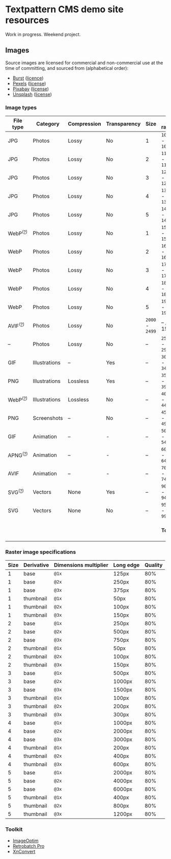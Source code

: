 # Textpattern CMS demo site resources

Work in progress. Weekend project.

## Images

Source images are licensed for commercial and non-commercial use at the time of committing, and sourced from (alphabetical order):

* [Burst](https://burst.shopify.com) ([licence](https://burst.shopify.com/legal/terms))
* [Pexels](https://www.pexels.com) ([license](https://www.pexels.com/photo-license/))
* [Pixabay](https://pixabay.com) ([license](https://pixabay.com/service/terms/#license))
* [Unsplash](https://unsplash.com) ([license](https://unsplash.com/license))

### Image types

| File type | Category | Compression | Transparency | Size | ID range | Count / (target) |
|---|---|---|---|---|---|---|
| JPG | Photos | Lossy | No | 1 | `1000` - `1099` | – / 25 |
| JPG | Photos | Lossy | No | 2 | `1100` - `1199` | – / 50 |
| JPG | Photos | Lossy | No | 3 | `1200` - `1299` | – / 50 |
| JPG | Photos | Lossy | No | 4 | `1300` - `1399` | – / 25 |
| JPG | Photos | Lossy | No | 5 | `1400` - `1499` | – / 25 |
| WebP<sup>([?](https://caniuse.com/webp))</sup> | Photos | Lossy | No | 1 | `1500` - `1599` | – / 150 |
| WebP | Photos | Lossy | No | 2 | `1600` - `1699` | – / 150 |
| WebP | Photos | Lossy | No | 3 | `1700` - `1799` | – / 150 |
| WebP | Photos | Lossy | No | 4 | `1800` - `1899` | – / 150 |
| WebP | Photos | Lossy | No | 5 | `1900` - `1999` | – / 150 |
| AVIF<sup>([?](https://caniuse.com/avif))</sup> | Photos | Lossy | No | `2000` - `2499` | – / 150 |
| – | Photos | Lossy | No | – | `2500` - `2999` | – / – |
| GIF | Illustrations | – | Yes | – | `3000` - `3499` | – / 150 |
| PNG | Illustrations | Lossless | Yes | – | `3500` - `3999` | – / 150 |
| WebP<sup>([?](https://caniuse.com/webp))</sup> | Illustrations | Lossless | No | – | `4000` - `4499` | – / 150 |
| PNG | Screenshots | – | No | – | `4500` - `4999` | – / 150 |
| GIF | Animation | – | - | – | `5000` - `5499` | – / 150 |
| APNG<sup>([?](https://caniuse.com/apng))</sup> | Animation | – | - | – | `6000` - `6499` | – / 100 |
| AVIF | Animation | – | - | – | `7000` - `7499` | – / 100 |
| SVG<sup>([?](https://caniuse.com/svg))</sup> | Vectors | None | Yes | – | `9000` - `9499` | – / 100 |
| SVG | Vectors | None | No | – | `9500` - `9999` | – / 100 |
| | | | | | **Total** | – / 1600 (–%) |


### Raster image specifications

| Size | Derivative | Dimensions multiplier | Long edge | Quality |
|---|---|---|---|---|
| 1 | base | `@1x` | 125px | 80% |
| 1 | base | `@2x` | 250px | 80% |
| 1 | base | `@3x` | 375px | 80% |
| 1 | thumbnail | `@1x` | 50px | 80% |
| 1 | thumbnail | `@2x` | 100px | 80% |
| 1 | thumbnail | `@3x` | 150px | 80% |
| 2 | base | `@1x` | 250px | 80% |
| 2 | base | `@2x` | 500px | 80% |
| 2 | base | `@3x` | 750px | 80% |
| 2 | thumbnail | `@1x` | 50px | 80% |
| 2 | thumbnail | `@2x` | 100px | 80% |
| 2 | thumbnail | `@3x` | 150px | 80% |
| 3 | base | `@1x` | 500px | 80% |
| 3 | base | `@2x` | 1000px | 80% |
| 3 | base | `@3x` | 1500px | 80% |
| 3 | thumbnail | `@1x` | 100px | 80% |
| 3 | thumbnail | `@2x` | 200px | 80% |
| 3 | thumbnail | `@3x` | 300px | 80% |
| 4 | base | `@1x` | 1000px | 80% |
| 4 | base | `@2x` | 2000px | 80% |
| 4 | base | `@3x` | 3000px | 80% |
| 4 | thumbnail | `@1x` | 200px | 80% |
| 4 | thumbnail | `@2x` | 400px | 80% |
| 4 | thumbnail | `@3x` | 600px | 80% |
| 5 | base | `@1x` | 2000px | 80% |
| 5 | base | `@2x` | 4000px | 80% |
| 5 | base | `@3x` | 6000px | 80% |
| 5 | thumbnail | `@1x` | 400px | 80% |
| 5 | thumbnail | `@2x` | 800px | 80% |
| 5 | thumbnail | `@3x` | 1200px | 80% |

### Toolkit

* [ImageOptim](https://imageoptim.com/)
* [Retrobatch Pro](https://flyingmeat.com/retrobatch/)
* [XnConvert](https://www.xnview.com/en/xnconvert/)
